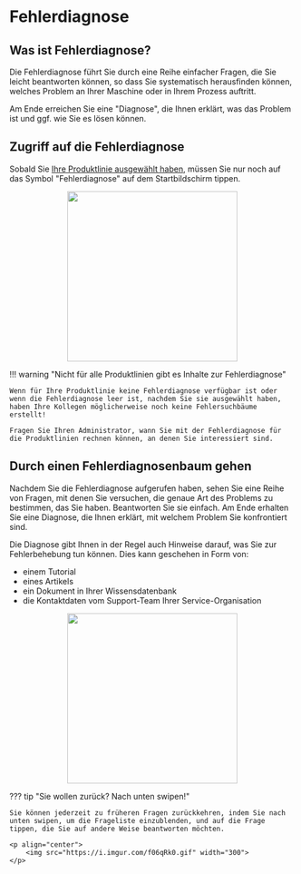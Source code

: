 # Fehlerdiagnose

## Was ist Fehlerdiagnose?
Die Fehlerdiagnose führt Sie durch eine Reihe einfacher Fragen, die Sie leicht beantworten können, so dass Sie systematisch herausfinden können, welches Problem an Ihrer Maschine oder in Ihrem Prozess auftritt. 

Am Ende erreichen Sie eine "Diagnose", die Ihnen erklärt, was das Problem ist und ggf. wie Sie es lösen können.

## Zugriff auf die Fehlerdiagnose

Sobald Sie [Ihre Produktlinie ausgewählt haben](../Getting%20Started/quick-start-guide-assistant.md), müssen Sie nur noch auf das Symbol "Fehlerdiagnose" auf dem Startbildschirm tippen.

<p align="center">
    <img src="https://i.imgur.com/hxVNRNh.png" width="300">
</p>

!!! warning "Nicht für alle Produktlinien gibt es Inhalte zur Fehlerdiagnose"

    Wenn für Ihre Produktlinie keine Fehlerdiagnose verfügbar ist oder wenn die Fehlerdiagnose leer ist, nachdem Sie sie ausgewählt haben, haben Ihre Kollegen möglicherweise noch keine Fehlersuchbäume erstellt!

    Fragen Sie Ihren Administrator, wann Sie mit der Fehlerdiagnose für die Produktlinien rechnen können, an denen Sie interessiert sind.

## Durch einen Fehlerdiagnosenbaum gehen

Nachdem Sie die Fehlerdiagnose aufgerufen haben, sehen Sie eine Reihe von Fragen, mit denen Sie versuchen, die genaue Art des Problems zu bestimmen, das Sie haben. Beantworten Sie sie einfach. Am Ende erhalten Sie eine Diagnose, die Ihnen erklärt, mit welchem Problem Sie konfrontiert sind.

Die Diagnose gibt Ihnen in der Regel auch Hinweise darauf, was Sie zur Fehlerbehebung tun können. Dies kann geschehen in Form von:

- einem Tutorial
- eines Artikels
- ein Dokument in Ihrer Wissensdatenbank
- die Kontaktdaten vom Support-Team Ihrer Service-Organisation

<p align="center">
    <img src="https://i.imgur.com/lMmR6Az.gif" width="300">
</p>

??? tip "Sie wollen zurück? Nach unten swipen!"

    Sie können jederzeit zu früheren Fragen zurückkehren, indem Sie nach unten swipen, um die Frageliste einzublenden, und auf die Frage tippen, die Sie auf andere Weise beantworten möchten.

    <p align="center">
        <img src="https://i.imgur.com/f06qRk0.gif" width="300">
    </p>
